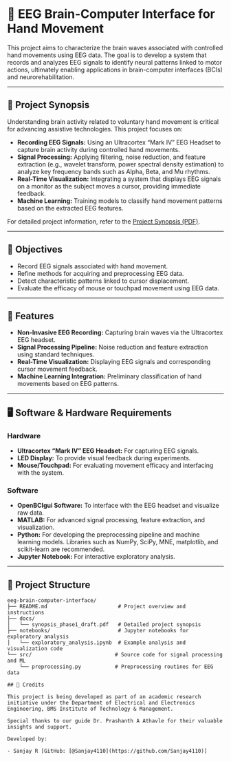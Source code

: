 # 🧠 EEG Brain-Computer Interface for Hand Movement

This project aims to characterize the brain waves associated with controlled hand movements using EEG data. The goal is to develop a system that records and analyzes EEG signals to identify neural patterns linked to motor actions, ultimately enabling applications in brain-computer interfaces (BCIs) and neurorehabilitation.

---

## 📄 Project Synopsis

Understanding brain activity related to voluntary hand movement is critical for advancing assistive technologies. This project focuses on:
- **Recording EEG Signals:** Using an Ultracortex “Mark IV” EEG Headset to capture brain activity during controlled hand movements.
- **Signal Processing:** Applying filtering, noise reduction, and feature extraction (e.g., wavelet transform, power spectral density estimation) to analyze key frequency bands such as Alpha, Beta, and Mu rhythms.
- **Real-Time Visualization:** Integrating a system that displays EEG signals on a monitor as the subject moves a cursor, providing immediate feedback.
- **Machine Learning:** Training models to classify hand movement patterns based on the extracted EEG features.

For detailed project information, refer to the [Project Synopsis (PDF)](./docs/synopsis_phase1_draft.pdf).

---

## 🎯 Objectives

- Record EEG signals associated with hand movement.
- Refine methods for acquiring and preprocessing EEG data.
- Detect characteristic patterns linked to cursor displacement.
- Evaluate the efficacy of mouse or touchpad movement using EEG data.

---

## 🚀 Features

- **Non-Invasive EEG Recording:** Capturing brain waves via the Ultracortex EEG headset.
- **Signal Processing Pipeline:** Noise reduction and feature extraction using standard techniques.
- **Real-Time Visualization:** Displaying EEG signals and corresponding cursor movement feedback.
- **Machine Learning Integration:** Preliminary classification of hand movements based on EEG patterns.

---

## 🖥️ Software & Hardware Requirements

### Hardware
- **Ultracortex “Mark IV” EEG Headset:** For capturing EEG signals.
- **LED Display:** To provide visual feedback during experiments.
- **Mouse/Touchpad:** For evaluating movement efficacy and interfacing with the system.

### Software
- **OpenBCIgui Software:** To interface with the EEG headset and visualize raw data.
- **MATLAB:** For advanced signal processing, feature extraction, and visualization.
- **Python:** For developing the preprocessing pipeline and machine learning models. Libraries such as NumPy, SciPy, MNE, matplotlib, and scikit-learn are recommended.
- **Jupyter Notebook:** For interactive exploratory analysis.

---

## 📁 Project Structure

```plaintext
eeg-brain-computer-interface/
├── README.md                       # Project overview and instructions
├── docs/
│   └── synopsis_phase1_draft.pdf   # Detailed project synopsis
├── notebooks/                      # Jupyter notebooks for exploratory analysis
│   └── exploratory_analysis.ipynb  # Example analysis and visualization code
└── src/                           # Source code for signal processing and ML
    └── preprocessing.py           # Preprocessing routines for EEG data

## 🙏 Credits

This project is being developed as part of an academic research initiative under the Department of Electrical and Electronics Engineering, BMS Institute of Technology & Management.

Special thanks to our guide Dr. Prashanth A Athavle for their valuable insights and support.

Developed by:

- Sanjay R [GitHub: [@Sanjay4110](https://github.com/Sanjay4110)]


